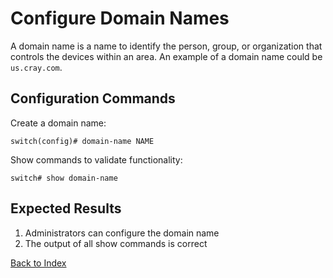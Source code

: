# Configure Domain Names

A domain name is a name to identify the person, group, or organization that controls the devices within an area. An example of a domain name could be `us.cray.com`.

## Configuration Commands

Create a domain name:

```
switch(config)# domain-name NAME
```

Show commands to validate functionality:

```
switch# show domain-name
```

## Expected Results

1. Administrators can configure the domain name
1. The output of all show commands is correct

[Back to Index](../index.md)
